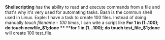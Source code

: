 **Shellscripting** has the ability to read and execute commands from a file and that's why it's very used for automating tasks. Bash is the commun shell used in Linux. Exple: l have a task to create 100 files. Instead of doing manually *touch filename - 100 times*, l can wite a script like **For 1 in (1..100); do touch newfile_$1;done
**
**for 1 in (1...100); do touch test_file_$1;done** will create 100 test_file.
